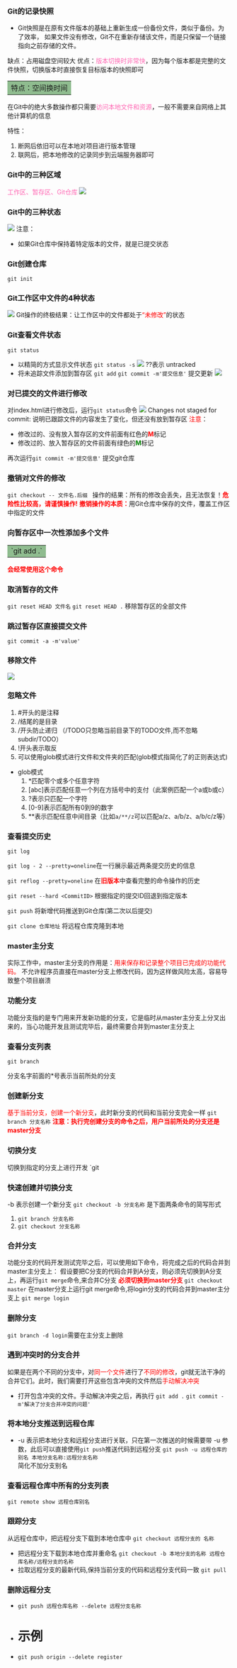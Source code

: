 ### Git的记录快照
- Git快照是在原有文件版本的基础上重新生成一份备份文件，类似于备份。为了效率，
如果文件没有修改，Git不在重新存储该文件，而是只保留一个链接指向之前存储的文件。

缺点：占用磁盘空间较大
优点：<font color=HotPink>版本切换时非常快</font>，因为每个版本都是完整的文件快照，切换版本时直接恢复目标版本的快照即可

<table><tr><td bgcolor=DarkSeaGreen>特点：空间换时间</td></tr></table> 

在Git中的绝大多数操作都只需要<font color=HotPink>访问本地文件和资源</font>，一般不需要来自网络上其他计算机的信息

特性：
1.  断网后依旧可以在本地对项目进行版本管理
2.  联网后，把本地修改的记录同步到云端服务器即可

### Git中的三种区域

<font color=HotPink>工作区、暂存区、Git仓库</font>
![](./area.png)


### Git中的三种状态
![](./stage.png)
注意：
- 如果Git仓库中保持着特定版本的文件，就是已提交状态

### Git创建仓库
`git init`

### Git工作区中文件的4种状态
![](./git%E6%96%87%E4%BB%B6%E7%8A%B6%E6%80%81.png)
Git操作的终极结果：让工作区中的文件都处于<font color="red">“未修改”</font>的状态

### Git查看文件状态
`git status`

- 以精简的方式显示文件状态
`git status -s`
![](./Snipaste_2023-02-10_10-55-03.png)
??表示 untracked
- 将未追踪文件添加到暂存区
`git add`
`git commit -m'提交信息'`  提交更新
![](./Snipaste_2023-02-10_11-22-30.png)

### 对已提交的文件进行修改
对index.html进行修改后，运行`git status`命令
![](./modified.png)
Changes not staged for commit:
说明已跟踪文件的内容发生了变化，但还没有放到暂存区
<font color='red'>注意</font>：

- 修改过的、没有放入暂存区的文件前面有红色的<font color='red'><b>M</b></font>标记
- 修改过的、放入暂存区的文件前面有绿色的<font color='green'><b>M</b></font>标记

再次运行`git commit -m'提交信息'` 提交git仓库

### 撤销对文件的修改
`git checkout -- 文件名.后缀 `
操作的结果：所有的修改会丢失，且无法恢复！<font color='red'><b>危险性比较高，请谨慎操作!</b></font>
<font color='red'><b>撤销操作的本质：</b></font>用Git仓库中保存的文件，覆盖工作区中指定的文件

### 向暂存区中一次性添加多个文件
<table><tr><td bgcolor=DarkSeaGreen>`git add .`</td></tr></table>
<font color='red'><b>会经常使用这个命令</b></font>

### 取消暂存的文件
`git reset HEAD 文件名`
`git reset HEAD .` 移除暂存区的全部文件
### 跳过暂存区直接提交文件
`git commit -a -m'value'`

### 移除文件
![](./rm.png)

### 忽略文件
1. #开头的是注释
2. /结尾的是目录
3. /开头防止递归 （/TODO只忽略当前目录下的TODO文件,而不忽略subdir/TODO）
4. !开头表示取反
5. 可以使用glob模式进行文件和文件夹的匹配(glob模式指简化了的正则表达式)

- glob模式
  1. *匹配零个或多个任意字符
  2. [abc]表示匹配任意一个列在方括号中的支付（此案例匹配一个a或b或c）
  3. ?表示只匹配一个字符
  4. [0-9]表示匹配所有0到9的数字
  5. **表示匹配任意中间目录（比如`a/**/z`可以匹配a/z、a/b/z、a/b/c/z等）
  
### 查看提交历史
`git log`

`git log - 2 --pretty=oneline`在一行展示最近两条提交历史的信息

`git reflog --pretty=oneline` 在<font color='red'><b>旧版本</b></font>中查看完整的命令操作的历史

`git reset --hard <CommitID>` 根据指定的提交ID回退到指定版本 

`git push` 将新增代码推送到Git仓库(第二次以后提交)

`git clone 仓库地址` 将远程仓库克隆到本地

### master主分支
实际工作中，master主分支的作用是：<font color='red'>用来保存和记录整个项目已完成的功能代码。</font>
不允许程序员直接在master分支上修改代码，因为这样做风险太高，容易导致整个项目崩溃

### 功能分支
功能分支指的是专门用来开发新功能的分支，它是临时从master主分支上分叉出来的，当心功能开发且测试完毕后，最终需要合并到master主分支上

### 查看分支列表
`git branch`

分支名字前面的*号表示当前所处的分支

### 创建新分支
<font color='red'>基于当前分支，创建一个新分支</font>，此时新分支的代码和当前分支完全一样
`git branch 分支名称`
<font color='red'><b>注意：执行完创建分支的命令之后，用户当前所处的分支还是master分支</b></font>

### 切换分支
切换到指定的分支上进行开发
`git 

### 快速创建并切换分支
-b 表示创建一个新分支
`git checkout -b 分支名称`
是下面两条命令的简写形式
1. `git branch 分支名称`
2. `git checkout 分支名称`

### 合并分支
功能分支的代码开发测试完毕之后，可以使用如下命令，将完成之后的代码合并到master主分支上：
假设要把C分支的代码合并到A分支，则必须先切换到A分支上，再运行`git merge`命令,来合并C分支
<font color='red'><b>必须切换到master分支</b></font>
`git checkout master`
在master分支上运行git merge命令,将login分支的代码合并到master主分支上
`git merge login`

### 删除分支
`git branch -d login`需要在主分支上删除


### 遇到冲突时的分支合并
如果是在两个不同的分支中，对<font color='red'>同一个文件</font>进行了<font color='red'>不同的修改</font>，git就无法干净的合并它们。此时，我们需要打开这些包含冲突的文件然后<font color='red'>手动解决冲突</font>

-  打开包含冲突的文件。手动解决冲突之后，再执行
`git add .`
`git commit -m'解决了分支合并冲突的问题'`

### 将本地分支推送到远程仓库
- -u 表示把本地分支和远程分支进行关联，只在第一次推送的时候需要带 -u 参数，此后可以直接使用`git push`推送代码到远程分支
`git push -u 远程仓库的别名 本地分支名称:远程分支名称`    
简化不加分支别名

### 查看远程仓库中所有的分支列表
`git remote show 远程仓库别名`

### 跟踪分支
从远程仓库中，把远程分支下载到本地仓库中
`git checkout 远程分支的 名称`
- 把远程分支下载到本地仓库并重命名
`git checkout -b 本地分支的名称 远程仓库名称/远程分支的名称`
- 拉取远程分支的最新代码,保持当前分支的代码和远程分支代码一致
`git pull`

### 删除远程分支
- `git push 远程仓库名称 --delete 远程分支名称`
- # 示例
- `git push origin --delete register`